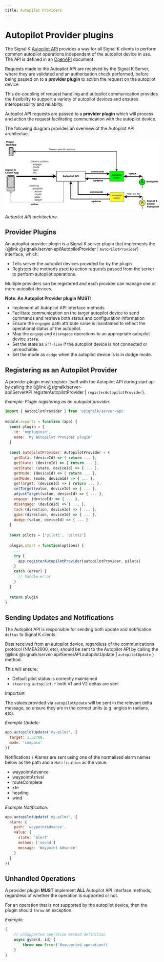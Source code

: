 ```yaml
---
title: Autopilot Providers
---
```


# Autopilot Provider plugins

The Signal K [Autopilot API](../rest-api/autopilot_api.md) provides a way for all Signal K clients to perform common autopilot operations independent of the autopilot device in use. The API is defined in an [OpenAPI](/doc/openapi/?urls.primaryName=autopilot) document.

Requests made to the Autopilot API are received by the Signal K Server, where they are validated and an authorisation check performed, before being passed on to a **provider plugin** to action the request on the autopilot device.

This de-coupling of request handling and autopilot communication provides the flexibility to support a variety of autopilot devices and ensures interoperability and reliabilty.

Autopilot API requests are passed to a **provider plugin** which will process and action the request facilitating communication with the autopilot device.

The following diagram provides an overview of the Autopilot API architectue.

<img src="../../img/autopilot_provider.svg" width="600px">

_Autopilot API architecture_

## Provider Plugins

An autopilot provider plugin is a Signal K server plugin that implements the {@link @signalk/server-api!AutopilotProvider | `AutoPilotProvider`} interface, which:

- Tells server the autopilot devices provided for by the plugin
- Registers the methods used to action requests passed from the server to perform autopilot operations.

Multiple providers can be registered and each provider can manage one or more autopilot devices.

**Note: An Autopilot Provider plugin MUST:**

- Implement all Autopilot API interface methods.
- Facilitate communication on the target autopilot device to send commands and retrieve both status and configuration information
- Ensure the `engaged` path attribute value is maintained to reflect the operational status of the autopilot.
- Map the `engage` and `disengage` operations to an appropriate autopilot device `state`.
- Set the state as `off-line` if the autopilot device is not connected or unreachable.
- Set the mode as `dodge` when the autopilot device is is in dodge mode.

## Registering as an Autopilot Provider

A provider plugin must register itself with the Autopilot API during start up by calling the {@link @signalk/server-api!ServerAPI.registerAutopilotProvider | `registerAutopilotProvider`}.

_Example: Plugin registering as an autopilot provider._

```javascript
import { AutopilotProvider } from '@signalk/server-api'

module.exports = function (app) {
  const plugin = {
    id: 'mypluginid',
    name: 'My autopilot Provider plugin'
  }

  const autopilotProvider: AutopilotProvider = {
    getData: (deviceId) => { return ... },
    getState: (deviceId) => { return ... },
    setState: (state, deviceId) => { ... },
    getMode: (deviceId) => { return ... },
    setMode: (mode, deviceId) => { ... },
    getTarget: (deviceId) => { return ... },
    setTarget(value, deviceId) => { ... },
    adjustTarget(value, deviceId) => { ... },
    engage: (deviceId) => { ... },
    disengage: (deviceId) => { ... },
    tack:(direction, deviceId) => { ... },
    gybe:(direction, deviceId) => { ... },
    dodge:(value, deviceId) => { ... }
  }

  const pilots = ['pilot1', 'pilot2']

  plugin.start = function(options) {
    ...
    try {
      app.registerAutopilotProvider(autopilotProvider, pilots)
    }
    catch (error) {
      // handle error
    }
  }

  return plugin
}
```

## Sending Updates and Notifications

The Autopilot API is responsible for sending both update and notification `deltas` to Signal K clients.

Data received from an autopilot device, regardless of the communications protocol (NMEA2000, etc), should be sent to the Autopilot API by calling the {@link @signalk/server-api!ServerAPI.autopilotUpdate | `autopilotUpdate` } method.

This will ensure:

- Default pilot status is correctly maintained
- `steering.autopilot.*` both V1 and V2 deltas are sent

> [!IMPORTANT]
> The values provided via `autopilotUpdate` will be sent in the relevant delta message, so ensure they are in the correct units (e.g. angles in radians, etc).

_Example Update:_

```javascript
app.autopilotUpdate('my-pilot', {
  target: 1.52789,
  mode: 'compass'
})
```

Notifications / Alarms are sent using one of the normalised alarm names below as the path and a `Notification` as the value.

- waypointAdvance
- waypointArrival
- routeComplete
- xte
- heading
- wind

_Example Notification:_

```javascript
app.autopilotUpdate('my-pilot', {
  alarm: {
    path: 'waypointAdvance',
    value: {
      state: 'alert'
      method: ['sound']
      message: 'Waypoint Advance'
    }
  }
})
```

## Unhandled Operations

A provider plugin **MUST** implement **ALL** Autopilot API interface methods, regardless of whether the operation is supported or not.

For an operation that is not supported by the autopilot device, then the plugin should `throw` an exception.

_Example:_

```typescript
{
    // unsupported operation method definition
    async gybe(d, id) {
        throw new Error('Unsupprted operation!)
    }
}
```
